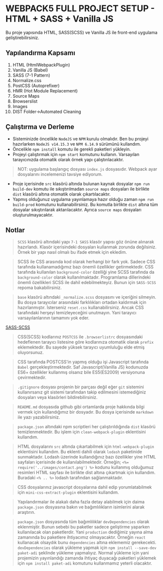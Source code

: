# WEBPACK5 FULL PROJECT SETUP - HTML + SASS + Vanilla JS

Bu proje yapısında HTML, SASS(SCSS) ve Vanilla JS ile front-end uygulama geliştirebilirsiniz.

## Yapılandırma Kapsamı
1. HTML (HtmlWebpackPlugin)
2. Vanilla JS (Babel)
3. SASS (7-1 Pattern)
4. Normalize.css
5. PostCSS (Autoprefixer)
6. HMR (Hot Module Replacement)
7. Source Maps
8. Browserslist
9. Images
10. DIST Folder->Automated Cleaning

## Çalıştırma ve Derleme
- Sisteminizde öncelikle `NodeJS` ve `NPM` kurulu olmalıdır. Ben bu projeyi hazırlarken `NodeJS v14.15.3` ve `NPM 6.14.9` sürümünü kullandım.
- Öncelikle `npm install` komutu ile gerekli paketleri yükleyin.
- Projeyi çalıştırmak için `npm start` komutunu kullanın. Varsayılan tarayıcınızda otomatik olarak örnek yapı çalıştırılacaktır.
> NOT: uygulama başlangıç dosyası `index.js` dosyasıdır. Webpack ayar dosyalarını incelemenizi tavsiye ediyorum.
- Proje içerisinde `src` klasörü altında bulunan kaynak dosyalar `npm run build-dev` komutu ile sıkıştırılmadan `source maps` dosyaları ile birlikte `dist` klasörü altına otomatik olarak çıkartılacaktır.
- Yapmış olduğunuz uygulama yayınlamaya hazır olduğu zaman `npm run build-prod` komutunu kullanabilirsiniz. Bu komutla birlikte `dist` altına tüm dosyalar sıkıştırılarak aktarılacaktır. Ayrıca `source maps` dosyaları oluşturulmayacaktır.

## Notlar
> `SCSS` klasörü altındaki yapı `7-1 SASS` klasör yapısı göz önüne alınarak hazırlandı. Klasör içerisindeki dosyaları kullanmak zorunda değilsiniz. Örnek bir yapı nasıl olmalı bu ifade etmek için ekledim. 

> SCSS ile CSS arasında kod olarak herhangi bir fark yok. Sadece CSS tarafında kullanamadığımız bazı önemli özellikler getirmektedir. CSS tarafında kullanılan `background-color` özelliği yine SCSS tarafında da `background-color` olarak kullanılmaktadır. Programlama dillerindeki önemli özellikleri SCSS ile dahil edebilmekteyiz. Bunun için `SASS-SCSS` repoma bakabilirsiniz.

> `base` klasörü altındaki `_normalize.scss` dosyasını ve içeriğini silmeyin. Bu dosya tarayıcılar arasındaki farklılıkları ortadan kaldırmak için hazırlanmıştır. İsterseniz `reset.css` kullanabilirsiniz. Ancak CSS tarafındaki herşeyi temizleyeceğini unutmayın. Yani tarayıcı varsayılanlarının tamamını yok eder. 

[SASS-SCSS](https://github.com/mrtozn1923/SASS-SCSS)

> CSS(SCSS) kodlarınız `POSTCSS` ile `.browserlistrc` dosyasındaki hedeflenen tarayıcı listesine göre kodlarınıza otomatik olarak `prefix` eklemektedir. Bu sayede yüksek tarayıcı uyumluluğu elde etmiş oluyorsunuz.

> CSS tarafında POSTCSS'in yapmış olduğu işi Javascript tarafında `Babel` gerçekleştirmektedir. Saf Javascript(Vanilla JS) kodunuzda ES6+ özellikler kullanmış olsanız bile ES5(ES2009) versiyonuna çevirmektedir.

> `.gitignore` dosyası projenin bir parçası değil eğer `git` sistemini kullanırsanız git sistemi tarafından takip edilmesini istemediğiniz dosyaları veya klasörleri bildirebilirsiniz.

> `README.md` dosyasıda github gibi ortamlarda proje hakkında bilgi vermek için kullandığımız bir dosyadır. Bu dosya içerisinde `markdown` ile yazı yazabilirsiniz.

> `package.json` altındaki npm scriptleri her çalıştırıldığında `dist` klasörü temizlenmektedir. Bu işlem için `clean-webpack-plugin` eklentisini kullandım.

> HTML dosyalarını `src` altında çıkartabilmek için `html-webpack-plugin` eklentisini kullandım. Bu eklenti dahili olarak `lodash` paketinide sunmaktadır. Lodash üzerinde kullandığınız bazı özellikler yine HTML sayfaları içerisinde de kullanılabilmektedir. Örneğin; `<%= require('../images/contact.png') %>` kodunu kullanmış olduğumuz resimleri HTML sayfası ile birlikte dist altına çıkartmak için kullandım. Buradaki `<% .. %>` lodash tarafından sağlanmaktadır.

> CSS dosyalarınız javascript dosyalarına dahil edip yorumlatabilmek için `mini-css-extract-plugin` eklentisini kullandım.

> Yapılandırmalar ile alakalı daha fazla detay alabilmek için daima `package.json` dosyasına bakın ve bağımlılıkların isimlerini alarak araştırın.

> `package.json` dosyasında tüm bağımlılıklar `devDependencies` olarak eklenmiştir. Bunun sebebi bu paketler sadece geliştirme yaparken kullanılacak olan paketlerdir. Yani `production` dediğimiz yayına alma zamanında bu paketlere ihtiyacımız olmayacaktır. Örneğin `react` kullanacak olsaydık bunu `dependencies` altına eklememiz gerekecekti. `devDependencies` olarak yükleme yapmak için `npm install --save-dev paket-adi` şeklinde yükleme yapmalıyız. Normal yükleme için yani projemizin yayınlandığı zamanda ihtiyaç duyacağı paketleri yüklemek için `npm install paket-adi` komutunu kullanmamız yeterli olacaktır.